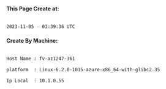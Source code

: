 
   
#### This Page Create at:

```bash

2023-11-05 - 03:39:36 UTC

```

#### Create By Machine:

```bash

Host Name : fv-az1247-361

platform  : Linux-6.2.0-1015-azure-x86_64-with-glibc2.35

Ip Local  : 10.1.0.55

```

